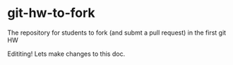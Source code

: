 git-hw-to-fork
==============

The repository for students to fork (and submt a pull request) in the first git HW

Edititing! Lets make changes to this doc.
